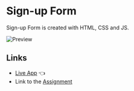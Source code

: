 # Sign-up Form

Sign-up Form is created with HTML, CSS and JS.

![Preview]()

## Links
- [Live App](https://alex-dishen.github.io/sign-up-form/) :point_left:
- Link to the [Assignment](https://www.theodinproject.com/lessons/node-path-intermediate-html-and-css-sign-up-form)